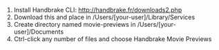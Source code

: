 1. Install Handbrake CLI: http://handbrake.fr/downloads2.php
2. Download this and place in /Users/[your-user]/Library/Services
3. Create directory named movie-previews in /Users/[your-user]/Documents
4. Ctrl-click any number of files and choose Handbrake Movie Previews
